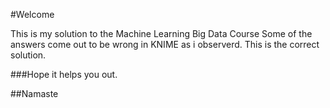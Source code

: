 #Welcome 

This is my solution to the Machine Learning Big Data Course
Some of the answers come out to be wrong in KNIME as i observerd.
This is the correct solution.

###Hope it helps you out.

##Namaste
